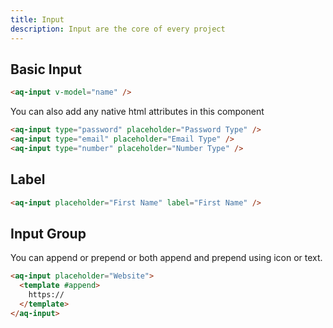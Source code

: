 ```yaml
---
title: Input
description: Input are the core of every project
---
```


## Basic Input
<example-input></example-input>

```html
<aq-input v-model="name" />
```

You can also add any native html attributes in this component

<aq-input type="password" placeholder="Password Type"></aq-input>
<aq-input type="email" placeholder="Email Type"></aq-input>
<aq-input type="number" placeholder="Number Type"></aq-input>

```html
<aq-input type="password" placeholder="Password Type" />
<aq-input type="email" placeholder="Email Type" />
<aq-input type="number" placeholder="Number Type" />
```

## Label
<aq-input placeholder="First Name" label="First Name"></aq-input>

```html
<aq-input placeholder="First Name" label="First Name" />
```

## Input Group

You can append or prepend or both append and prepend using icon or text.

<example-input section="slot"></example-input>

```html
<aq-input placeholder="Website">
  <template #append>
    https://
  </template>
</aq-input>
```